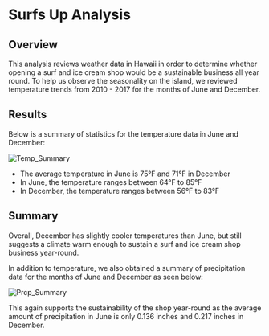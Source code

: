 # Surfs Up Analysis

## Overview
This analysis reviews weather data in Hawaii in order to determine whether opening a surf and ice cream shop would be a sustainable business all year round. To help us observe the seasonality on the island, we reviewed temperature trends from 2010 - 2017 for the months of June and December.  

## Results
Below is a summary of statistics for the temperature data in June and December:

![Temp_Summary](https://user-images.githubusercontent.com/86018601/131273127-3df08c5a-f897-459e-9ff5-1879aac7931d.png)

* The average temperature in June is 75°F and 71°F in December
* In June, the temperature ranges between 64°F to 85°F 
* In December, the temperature ranges between 56°F to 83°F

## Summary
Overall, December has slightly cooler temperatures than June, but still suggests a climate warm enough to sustain a surf and ice cream shop business year-round. 

In addition to temperature, we also obtained a summary of precipitation data for the months of June and December as seen below:

![Prcp_Summary](https://user-images.githubusercontent.com/86018601/131273358-91f3a01c-8f1b-4733-98f4-aa3ab813f78f.png)

This again supports the sustainability of the shop year-round as the average amount of precipitation in June is only 0.136 inches and 0.217 inches in December.
